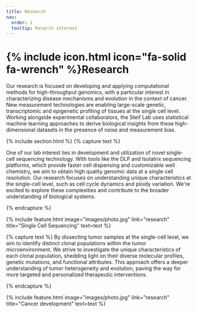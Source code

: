 ```yaml
---
title: Research
nav:
  order: 1
  tooltip: Resarch interest
---
```


# {% include icon.html icon="fa-solid fa-wrench" %}Research

Our research is focused on developing and applying computational methods for high-throughput genomics, with a particular interest in characterizing disease mechanisms and evolution in the context of cancer. New measurement technologies are enabling large-scale genetic, transcriptomic and epigenetic profiling of tissues at the single cell level. Working alongside experimental collaborators, the Steif Lab uses statistical machine learning approaches to derive biological insights from these high-dimensional datasets in the presence of noise and measurement bias. 

{% include section.html %}
{% capture text %}

One of our lab interest lies in development and utilization of novel single-cell sequencing technology. With tools like the DLP and Isolatrix sequencing platforms, which provide faster cell dispensing and customizable well chemistry, we aim to obtain high quality genomic data at a single cell resolution. Our research focuses on understanding unique characteristics at the single-cell level, such as cell cycle dynamics and ploidy variation. We're excited to explore these complexities and contribute to the broader understanding of biological systems.

{% endcapture %}

{%
  include feature.html
  image="images/photo.jpg"
  link="research"
  title="Single Cell Sequencing"
  text=text
%}


{% capture text %}
By dissecting tumor samples at the single-cell level, we aim to identify distinct clonal populations within the tumor microenvironment. We strive to investigate the unique characteristics of each clonal population, shedding light on their diverse molecular profiles, genetic mutations, and functional attributes. This approach offers a deeper understanding of tumor heterogeneity and evolution, paving the way for more targeted and personalized therapeutic interventions.

{% endcapture %}

{%
  include feature.html
  image="images/photo.jpg"
  link="research"
  title="Cancer development"
  text=text
%}
